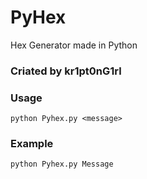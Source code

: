 # PyHex

Hex Generator made in Python


### Criated by kr1pt0nG1rl 

### Usage
```
python Pyhex.py <message> 
```
### Example 
```
python Pyhex.py Message 
```
